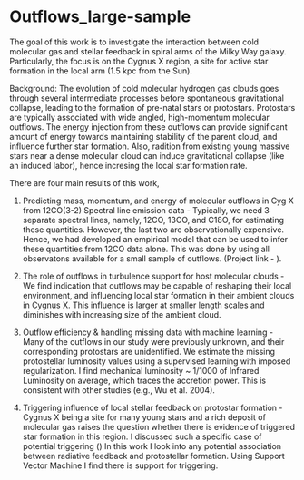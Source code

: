 # Outflows_large-sample

The goal of this work is to investigate the interaction between cold molecular gas and stellar feedback in spiral arms of the Milky Way galaxy. Particularly, the focus is on the Cygnus X region, a site for active star formation in the local arm (1.5 kpc from the Sun).   

Background: The evolution of cold molecular hydrogen gas clouds goes through several intermediate processes before spontaneous gravitational collapse, leading to the formation of pre-natal stars or protostars. Protostars are typically associated with wide angled, high-momentum molecular outflows. The energy injection from these outflows can provide significant amount of energy towards maintaining stability of the parent cloud, and influence further star formation. Also, radition from existing young massive stars near a dense molecular cloud can induce gravitational collapse (like an induced labor), hence incresing the local star formation rate. 

There are four main results of this work,

1. Predicting mass, momentum, and energy of molecular outflows in Cyg X from 12CO(3-2) Spectral line emission data - 
  Typically, we need 3 separate spectral lines, namely, 12CO, 13CO, and C18O, for estimating these quantities. However, the last two are observationally expensive. Hence, we had developed an empirical model that can be used to infer these quantities from 12CO data alone. This was done by using all observatons available for a small sample of outflows. (Project link - ). 

2.  The role of outflows in turbulence support for host molecular clouds - 
  We find indication that outflows may be capable of reshaping their local environment, and influencing local star formation in their ambient clouds in Cygnus X. This influence is larger at smaller length scales and diminishes with increasing size of the ambient cloud. 


3. Outflow efficiency & handling missing data with machine learning - 
  Many of the outflows in our study were previously unknown, and their corresponding protostars are unidentified. We estimate the missing protostellar luminosity values using a supervised learning with imposed regularization. I find mechanical luminosity ~  1/1000 of Infrared Luminosity on average, which traces the accretion power. This is consistent with other studies (e.g., Wu et al. 2004). 

4. Triggering influence of local stellar feedback on protostar formation -
  Cygnus X being a site for many young stars and a rich deposit of molecular gas raises
the question whether there is evidence of triggered star formation in this region. I discussed such a specific case of potential triggering () In this
work I look into any potential association between radiative feedback and protostellar formation. Using Support Vector Machine I find there is support for triggering. 




